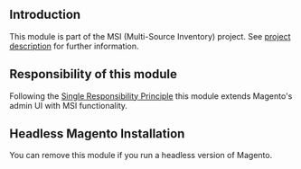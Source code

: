 ## Introduction

This module is part of the MSI (Multi-Source Inventory) project. See 
[project description](https://devdocs.magento.com/guides/v2.3/inventory/index.html) 
for further information.

## Responsibility of this module

Following the [Single Responsibility Principle](https://en.wikipedia.org/wiki/Single_responsibility_principle)
this module extends Magento's admin UI with MSI functionality.

## Headless Magento Installation

You can remove this module if you run a headless version of Magento.
